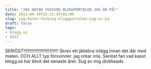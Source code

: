 ```yaml
---
title: "JAG HATAR FUCKING BLOGGPORTALEN JAG ÄR PÅ!"
date: 2013-04-16T22:22:47+01:00
slug: jag-hatar-fucking-bloggportalen-jag-ar-pa
draft: false
tags:
- blogg.se
- 2013
---
```

SERIÖST!!!!!!!!!!!!!!!!!!!!!!!!!!!! Skrev ett jättebra inlägg innan det där med maten. OCH ALLT typ försvinner. jag orkar inte. Seriöst fan vad kasst blogg.se har blivit det senaste året. Sug av mig dickheads.
